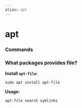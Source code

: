 ```yaml
---
alias: apt
---
```

# apt

### Commands

### What packages provides file?

**Install `apt-file`:**

```shell
sudo apt install apt-file
```

**Usage:**

```shell
apt-file search symlinks
```
